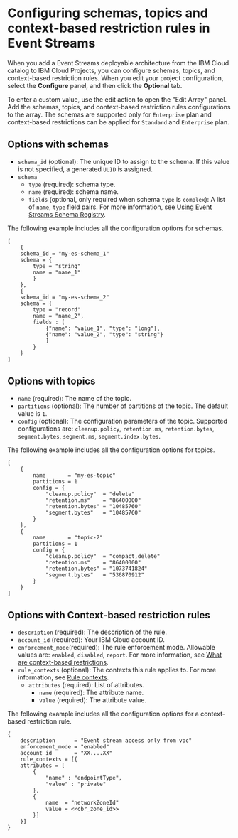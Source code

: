 # Configuring schemas, topics and context-based restriction rules in Event Streams

When you add a Event Streams deployable architecture from the IBM Cloud catalog to IBM Cloud Projects, you can configure schemas, topics, and context-based restriction rules. When you edit your project configuration, select the **Configure** panel, and then click the **Optional** tab.

To enter a custom value, use the edit action to open the "Edit Array" panel. Add the schemas, topics, and context-based restriction rules configurations to the array. The schemas are supported only for `Enterprise` plan and context-based restrictions can be applied for `Standard` and `Enterprise` plan.

## Options with schemas


- `schema_id` (optional): The unique ID to assign to the schema. If this value is not specified, a generated `UUID` is assigned.
- `schema`
    - `type` (required): schema type.
    - `name` (required): schema name.
    - `fields` (optional, only required when schema `type` is `complex`): A list of `name`, `type` field pairs. For more information, see [Using Event Streams Schema Registry](https://cloud.ibm.com/docs/EventStreams?topic=EventStreams-ES_schema_registry).

The following example includes all the configuration options for schemas.

```hcl
[
    {
    schema_id = "my-es-schema_1"
    schema = {
        type = "string"
        name = "name_1"
        }
    },
    {
    schema_id = "my-es-schema_2"
    schema = {
        type = "record"
        name = "name_2",
        fields : [
            {"name": "value_1", "type": "long"},
            {"name": "value_2", "type": "string"}
            ]
        }
    }
]
```

## Options with topics

- `name` (required): The name of the topic.
- `partitions` (optional): The number of partitions of the topic. The default value is `1`.
- `config` (optional): The configuration parameters of the topic. Supported configurations are: `cleanup.policy`, `retention.ms`, `retention.bytes`, `segment.bytes`, `segment.ms`, `segment.index.bytes`.

The following example includes all the configuration options for topics.

```hcl
[
    {
        name       = "my-es-topic"
        partitions = 1
        config = {
            "cleanup.policy"  = "delete"
            "retention.ms"    = "86400000"
            "retention.bytes" = "10485760"
            "segment.bytes"   = "10485760"
        }
    },
    {
        name       = "topic-2"
        partitions = 1
        config = {
            "cleanup.policy"  = "compact,delete"
            "retention.ms"    = "86400000"
            "retention.bytes" = "1073741824"
            "segment.bytes"   = "536870912"
        }
    }
]
```

## Options with Context-based restriction rules

- `description` (required): The description of the rule.
- `account_id` (required): Your IBM Cloud account ID.
- `enforcement_mode`(required): The rule enforcement mode. Allowable values are: `enabled`, `disabled`, `report`. For more information, see [What are context-based restrictions](https://cloud.ibm.com/docs/account?topic=account-context-restrictions-whatis#rule-enforcement).
- `rule_contexts` (optional): The contexts this rule applies to. For more information, see [Rule contexts](https://cloud.ibm.com/docs/account?topic=account-context-restrictions-whatis#restriction-context).
    - `attributes` (required): List of attributes.
        - `name` (required): The attribute name.
        - `value` (required): The attribute value.

The following example includes all the configuration options for a context-based restriction rule.

```hcl
{
    description      = "Event stream access only from vpc"
    enforcement_mode = "enabled"
    account_id       = "XX....XX"
    rule_contexts = [{
    attributes = [
        {
            "name" : "endpointType",
            "value" : "private"
        },
        {
            name  = "networkZoneId"
            value = <<cbr_zone_id>>
        }]
    }]
}
```
